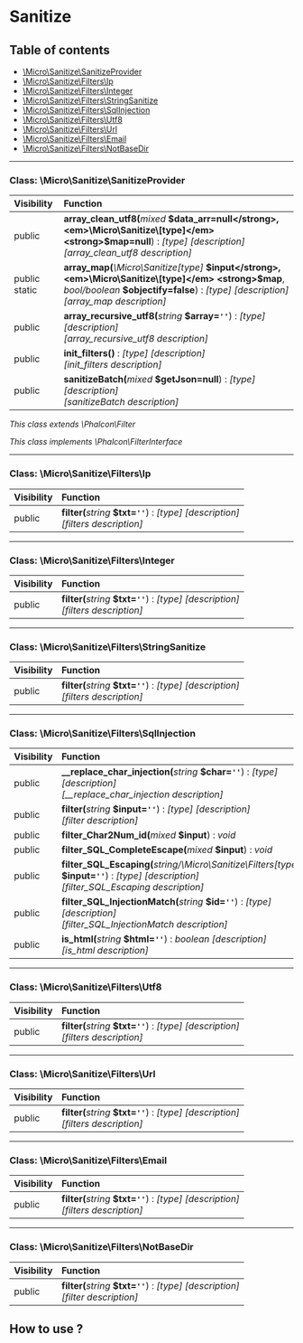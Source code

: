 # Sanitize

## Table of contents

- [\Micro\Sanitize\SanitizeProvider](#class-microsanitizesanitizeprovider)
- [\Micro\Sanitize\Filters\Ip](#class-microsanitizefiltersip)
- [\Micro\Sanitize\Filters\Integer](#class-microsanitizefiltersinteger)
- [\Micro\Sanitize\Filters\StringSanitize](#class-microsanitizefiltersstringsanitize)
- [\Micro\Sanitize\Filters\SqlInjection](#class-microsanitizefilterssqlinjection)
- [\Micro\Sanitize\Filters\Utf8](#class-microsanitizefiltersutf8)
- [\Micro\Sanitize\Filters\Url](#class-microsanitizefiltersurl)
- [\Micro\Sanitize\Filters\Email](#class-microsanitizefiltersemail)
- [\Micro\Sanitize\Filters\NotBaseDir](#class-microsanitizefiltersnotbasedir)

<hr />

### Class: \Micro\Sanitize\SanitizeProvider

| Visibility | Function |
|:-----------|:---------|
| public | <strong>array_clean_utf8(</strong><em>mixed</em> <strong>$data_arr=null</strong>, <em>\Micro\Sanitize\[type]</em> <strong>$map=null</strong>)</strong> : <em>[type] [description]</em><br /><em>[array_clean_utf8 description]</em> |
| public static | <strong>array_map(</strong><em>\Micro\Sanitize\[type]</em> <strong>$input</strong>, <em>\Micro\Sanitize\[type]</em> <strong>$map</strong>, <em>bool/boolean</em> <strong>$objectify=false</strong>)</strong> : <em>[type] [description]</em><br /><em>[array_map description]</em> |
| public | <strong>array_recursive_utf8(</strong><em>string</em> <strong>$array=`''`</strong>)</strong> : <em>[type] [description]</em><br /><em>[array_recursive_utf8 description]</em> |
| public | <strong>init_filters()</strong> : <em>[type] [description]</em><br /><em>[init_filters description]</em> |
| public | <strong>sanitizeBatch(</strong><em>mixed</em> <strong>$getJson=null</strong>)</strong> : <em>[type] [description]</em><br /><em>[sanitizeBatch description]</em> |

*This class extends \Phalcon\Filter*

*This class implements \Phalcon\FilterInterface*

<hr />

### Class: \Micro\Sanitize\Filters\Ip

| Visibility | Function |
|:-----------|:---------|
| public | <strong>filter(</strong><em>string</em> <strong>$txt=`''`</strong>)</strong> : <em>[type] [description]</em><br /><em>[filters description]</em> |

<hr />

### Class: \Micro\Sanitize\Filters\Integer

| Visibility | Function |
|:-----------|:---------|
| public | <strong>filter(</strong><em>string</em> <strong>$txt=`''`</strong>)</strong> : <em>[type] [description]</em><br /><em>[filters description]</em> |

<hr />

### Class: \Micro\Sanitize\Filters\StringSanitize

| Visibility | Function |
|:-----------|:---------|
| public | <strong>filter(</strong><em>string</em> <strong>$txt=`''`</strong>)</strong> : <em>[type] [description]</em><br /><em>[filters description]</em> |

<hr />

### Class: \Micro\Sanitize\Filters\SqlInjection

| Visibility | Function |
|:-----------|:---------|
| public | <strong>__replace_char_injection(</strong><em>string</em> <strong>$char=`''`</strong>)</strong> : <em>[type] [description]</em><br /><em>[__replace_char_injection description]</em> |
| public | <strong>filter(</strong><em>string</em> <strong>$input=`''`</strong>)</strong> : <em>[type] [description]</em><br /><em>[filter description]</em> |
| public | <strong>filter_Char2Num_id(</strong><em>mixed</em> <strong>$input</strong>)</strong> : <em>void</em> |
| public | <strong>filter_SQL_CompleteEscape(</strong><em>mixed</em> <strong>$input</strong>)</strong> : <em>void</em> |
| public | <strong>filter_SQL_Escaping(</strong><em>string/\Micro\Sanitize\Filters\[type]</em> <strong>$input=`''`</strong>)</strong> : <em>[type] [description]</em><br /><em>[filter_SQL_Escaping description]</em> |
| public | <strong>filter_SQL_InjectionMatch(</strong><em>string</em> <strong>$id=`''`</strong>)</strong> : <em>[type] [description]</em><br /><em>[filter_SQL_InjectionMatch description]</em> |
| public | <strong>is_html(</strong><em>string</em> <strong>$html=`''`</strong>)</strong> : <em>boolean [description]</em><br /><em>[is_html description]</em> |

<hr />

### Class: \Micro\Sanitize\Filters\Utf8

| Visibility | Function |
|:-----------|:---------|
| public | <strong>filter(</strong><em>string</em> <strong>$txt=`''`</strong>)</strong> : <em>[type] [description]</em><br /><em>[filters description]</em> |

<hr />

### Class: \Micro\Sanitize\Filters\Url

| Visibility | Function |
|:-----------|:---------|
| public | <strong>filter(</strong><em>string</em> <strong>$txt=`''`</strong>)</strong> : <em>[type] [description]</em><br /><em>[filters description]</em> |

<hr />

### Class: \Micro\Sanitize\Filters\Email

| Visibility | Function |
|:-----------|:---------|
| public | <strong>filter(</strong><em>string</em> <strong>$txt=`''`</strong>)</strong> : <em>[type] [description]</em><br /><em>[filters description]</em> |

<hr />

### Class: \Micro\Sanitize\Filters\NotBaseDir

| Visibility | Function |
|:-----------|:---------|
| public | <strong>filter(</strong><em>string</em> <strong>$txt=`''`</strong>)</strong> : <em>[type] [description]</em><br /><em>[filter description]</em> |




## How to use ? 
